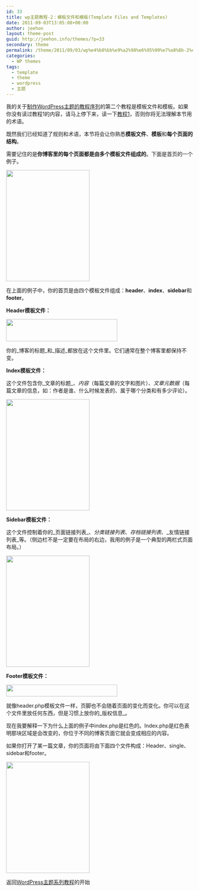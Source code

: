 ```yaml
---
id: 33
title: wp主题教程-2：模板文件和模板(Template Files and Templates)
date: 2011-09-03T13:05:08+00:00
author: jeehon
layout: theme-post
guid: http://jeehon.info/themes/?p=33
secondary: theme
permalink: /theme/2011/09/03/wp%e4%b8%bb%e9%a2%98%e6%95%99%e7%a8%8b-2%ef%bc%9a%e6%a8%a1%e6%9d%bf%e6%96%87%e4%bb%b6%e5%92%8c%e6%a8%a1%e6%9d%bftemplate-files-and-templates/
categories:
  - WP themes
tags:
  - template
  - theme
  - wordpress
  - 主题
---
```

我的关于[制作WordPress主题的教程序列](http://jeehon.info/themes/)的第二个教程是模板文件和模板。如果你没有读过教程1的内容，请马上停下来，读一下[教程1](http://jeehon.info/themes/2011/09/03/wp%E4%B8%BB%E9%A2%98%E6%95%99%E7%A8%8B1%EF%BC%9A%E5%BC%95%E8%A8%80intro/)，否则你将无法理解本节用的术语。

既然我们已经知道了规则和术语，本节将会让你熟悉**模板文件**、**模板**和**每个页面的结构**。

需要记住的是**你博客里的每个页面都是由多个模板文件组成的**。下面是首页的一个例子。
  
[<img src="http://jeehon.info/log/files/2011/08/index-225x300.gif" alt="" title="index" width="225" height="300" class="aligncenter size-medium wp-image-681" />](http://jeehon.info/log/files/2011/08/index.gif)
  
在上面的例子中，你的首页是由四个模板文件组成：**header**、**index**、**sidebar**和**footer**。

**Header模板文件：**
  
[<img src="http://jeehon.info/log/files/2011/08/header-template-300x60.gif" alt="" title="header-template" width="300" height="60" class="aligncenter size-medium wp-image-682" />](http://jeehon.info/log/files/2011/08/header-template.gif)
  
你的_博客的标题_和_描述_都放在这个文件里。它们通常在整个博客里都保持不变。

**Index模板文件：**
  
这个文件包含你_文章的标题_、_内容_（每篇文章的文字和图片）、_文章元数据_（每篇文章的信息，如：作者是谁、什么时候发表的、属于哪个分类和有多少评论）。
  
[<img src="http://jeehon.info/log/files/2011/08/index-template-225x300.gif" alt="" title="index-template" width="225" height="300" class="aligncenter size-medium wp-image-683" />](http://jeehon.info/log/files/2011/08/index-template.gif)

**Sidebar模板文件：**
  
这个文件控制着你的_页面链接列表_、_分类链接列表_、_存档链接列表_、_友情链接列表_等。（侧边栏不是一定要在布局的右边，我用的例子是一个典型的两栏式页面布局。）
  
[<img src="http://jeehon.info/log/files/2011/08/sidebar-template-225x300.gif" alt="" title="sidebar-template" width="225" height="300" class="aligncenter size-medium wp-image-684" />](http://jeehon.info/log/files/2011/08/sidebar-template.gif)

**Footer模板文件：**
  
[<img src="http://jeehon.info/log/files/2011/08/footer-template-300x32.gif" alt="" title="footer-template" width="300" height="32" class="aligncenter size-medium wp-image-685" />](http://jeehon.info/log/files/2011/08/footer-template.gif)
  
就像header.php模板文件一样，页脚也不会随着页面的变化而变化。你可以在这个文件里放任何东西，但是习惯上放你的_版权信息_。

现在我要解释一下为什么上面的例子中index.php是红色的。Index.php是红色表明那块区域是会改变的，你位于不同的博客页面它就会变成相应的内容。

如果你打开了某一篇文章，你的页面将由下面四个文件构成：Header、single、sidebar和footer。
  
[<img src="http://jeehon.info/log/files/2011/08/index-225x300.gif" alt="" title="index" width="225" height="300" class="aligncenter size-medium wp-image-681" />](http://jeehon.info/log/files/2011/08/index.gif)

返回[WordPress主题系列教程](http://jeehon.info/themes/)的开始
